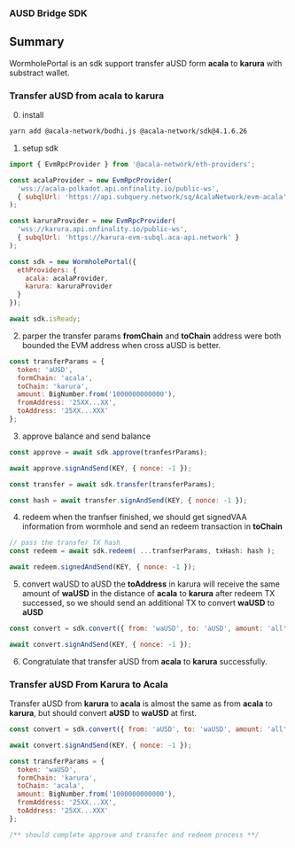 ### AUSD Bridge SDK

## Summary
WormholePortal is an sdk support transfer aUSD form **acala** to **karura** with substract wallet.

### Transfer aUSD from acala to karura
0. install
```bash
yarn add @acala-network/bodhi.js @acala-network/sdk@4.1.6.26
```
1. setup sdk
```javascript
import { EvmRpcProvider } from '@acala-network/eth-providers';

const acalaProvider = new EvmRpcProvider(
  'wss://acala-polkadot.api.onfinality.io/public-ws',
  { subqlUrl: 'https://api.subquery.network/sq/AcalaNetwork/evm-acala' }
);

const karuraProvider = new EvmRpcProvider(
  'wss://karura.api.onfinality.io/public-ws',
  { subqlUrl: 'https://karura-evm-subql.aca-api.network' }
);

const sdk = new WormholePortal({
  ethProviders: {
    acala: acalaProvider,
    karura: karuraProvider
  }
});

await sdk.isReady;
```

2. parper the transfer params
**fromChain** and **toChain** address were both bounded the EVM address when cross aUSD is better.
```javascript
const transferParams = {
  token: 'aUSD',
  formChain: 'acala',
  toChain: 'karura',
  amount: BigNumber.from('1000000000000'),
  fromAddress: '25XX...XX',
  toAddress: '25XX...XXX'
};
```
3. approve balance and send balance
```javascript
const approve = await sdk.approve(tranfesrParams);

await approve.signAndSend(KEY, { nonce: -1 });

const transfer = await sdk.transfer(transferParams);

const hash = await transfer.signAndSend(KEY, { nonce: -1 });
```

4. redeem 
when the tranfser finished, we should get signedVAA information from wormhole and send an redeem transaction in **toChain**
```javascript
// pass the transfer TX hash 
const redeem = await sdk.redeem( ...tranfserParams, txHash: hash );

await redeem.signedAndSend(KEY, { nonce: -1 });
```

5. convert waUSD to aUSD
the **toAddress** in karura will receive the same amount of **waUSD** in the distance of **acala** to **karura** after redeem TX successed, so we should send an additional TX to convert **waUSD** to **aUSD**
```javascript
const convert = sdk.convert({ from: 'waUSD', to: 'aUSD', amount: 'all' });

await convert.signAndSend(KEY, { nonce: -1 });
```

6. Congratulate that transfer aUSD from **acala** to **karura** successfully.

### Transfer aUSD From Karura to Acala
Transfer aUSD from **karura** to **acala** is almost the same as from **acala** to **karura**, but should convert **aUSD** to **waUSD** at first.

```javascript
const convert = sdk.convert({ from: 'aUSD', to: 'waUSD', amount: 'all' });

await convert.signAndSend(KEY, { nonce: -1 });

const transferParams = {
  token: 'waUSD',
  formChain: 'karura',
  toChain: 'acala',
  amount: BigNumber.from('1000000000000'),
  fromAddress: '25XX...XX',
  toAddress: '25XX...XXX'
};

/** should complete approve and transfer and redeem process **/
```
